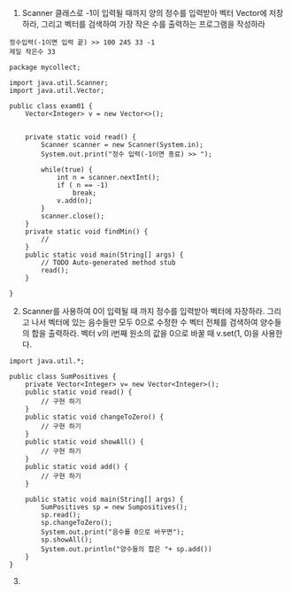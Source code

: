 1. Scanner 클래스로 -1이 입력될 때까지 양의 정수를 입력받아 벡터 Vector<Integer>에 저장하라, 그리고 벡터를 검색하여 가장 작은 수를 출력하는 프로그램을 작성하라
```
정수입력(-1이면 입력 끝) >> 100 245 33 -1
제일 작은수 33
```
```
package mycollect;

import java.util.Scanner;
import java.util.Vector;

public class exam01 {
	Vector<Integer> v = new Vector<>();
	
	
	private static void read() {
		Scanner scanner = new Scanner(System.in);
		System.out.print("정수 입력(-1이면 종료) >> ");
		
		while(true) {
			int n = scanner.nextInt();
			if ( n == -1)
				break;
			v.add(n);
		}
		scanner.close();
	}
	private static void findMin() {
		//
	}
	public static void main(String[] args) {
		// TODO Auto-generated method stub
		read();
	}

}
```
2. Scanner를 사용하여 0이 입력될 때 까지 정수를 입력받아 벡터에 자장하라. 그리고 나서 벡터에 있는 음수들만 모두 0으로 수정한 수 벡터 전체를 검색하여 양수들의 합을 출력하라. 벡터 v의 i번째 원소의 값을 0으로 바꿀 때 v.set(1, 0)을 사용한다.
```
import java.util.*;

public class SumPositives {
	private Vector<Integer> v= new Vector<Integer>();
    public static void read() {
        // 구현 하기
    }
    public static void changeToZero() {
        // 구현 하기
    }
    public static void showAll() {
        // 구현 하기
    }
    public static void add() {
        // 구현 하기
    }
    
	public static void main(String[] args) {
		SumPositives sp = new Sumpositives();
        sp.read();
        sp.changeToZero();
        System.out.print("음수를 0으로 바꾸면");
        sp.showAll();
        System.out.println("양수들의 합은 "+ sp.add())
	}
}
```
3. 
